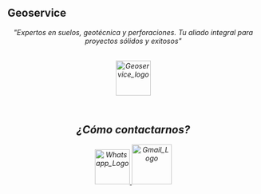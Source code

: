 ## Geoservice

<p align="center"><em>"Expertos en suelos, geotécnica y perforaciones. Tu aliado integral para proyectos sólidos y exitosos"</p> 
    <br/>
    <div align="center">
        <img src="https://res.cloudinary.com/nacho-morales/image/upload/v1684860890/Geoservice/Logo_hd_pjie2t.png" alt="Geoservice_logo" height="70" widtht"60"/>
    </div>

<br/> 

#

</p><h2 align="center">¿Cómo contactarnos?</h2><p align="left"> 
<p align="center">
    <a href="https://wa.me/5492614241129" ><img src="https://cdn.icon-icons.com/icons2/729/PNG/512/whatsapp_icon-icons.com_62756.png" alt="Whatsapp_Logo" height="70" >
    <a href="mailto:geoservice@geoservice.com.ar" ><img src="https://cdn.icon-icons.com/icons2/2631/PNG/512/gmail_new_logo_icon_159149.png" alt="Gmail_Logo" height="80" >
     
</p>

#
